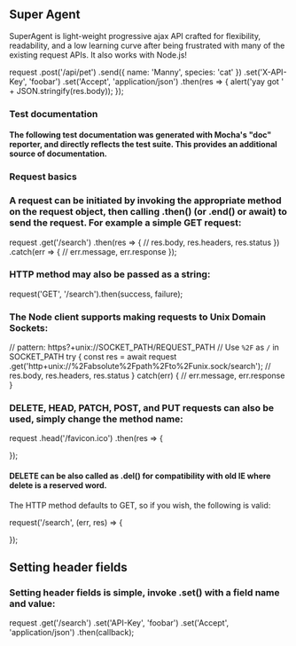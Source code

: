 ## Super Agent
SuperAgent is light-weight progressive ajax API crafted for flexibility, readability, and 
a low learning curve after being frustrated with many of the existing request APIs. It also works with Node.js!

request
   .post('/api/pet')
   .send({ name: 'Manny', species: 'cat' })
   .set('X-API-Key', 'foobar')
   .set('Accept', 'application/json')
   .then(res => {
      alert('yay got ' + JSON.stringify(res.body));
   });
   
   ### Test documentation
#### The following test documentation was generated with Mocha's "doc" reporter, and directly reflects the test suite. This provides an additional source of documentation.

### Request basics
### A request can be initiated by invoking the appropriate method on the request object, then calling .then() (or .end() or await) to send the request. For example a simple GET request:

 request
   .get('/search')
   .then(res => {
      // res.body, res.headers, res.status
   })
   .catch(err => {
      // err.message, err.response
   });

### HTTP method may also be passed as a string:

request('GET', '/search').then(success, failure);

### The Node client supports making requests to Unix Domain Sockets:

// pattern: https?+unix://SOCKET_PATH/REQUEST_PATH
//          Use `%2F` as `/` in SOCKET_PATH
try {
  const res = await request
    .get('http+unix://%2Fabsolute%2Fpath%2Fto%2Funix.sock/search');
  // res.body, res.headers, res.status
} catch(err) {
  // err.message, err.response
}

### DELETE, HEAD, PATCH, POST, and PUT requests can also be used, simply change the method name:

request
  .head('/favicon.ico')
  .then(res => {

  });

#### DELETE can be also called as .del() for compatibility with old IE where delete is a reserved word.

The HTTP method defaults to GET, so if you wish, the following is valid:

 request('/search', (err, res) => {

 });
 
 ## Setting header fields
### Setting header fields is simple, invoke .set() with a field name and value:

 request
   .get('/search')
   .set('API-Key', 'foobar')
   .set('Accept', 'application/json')
   .then(callback);
